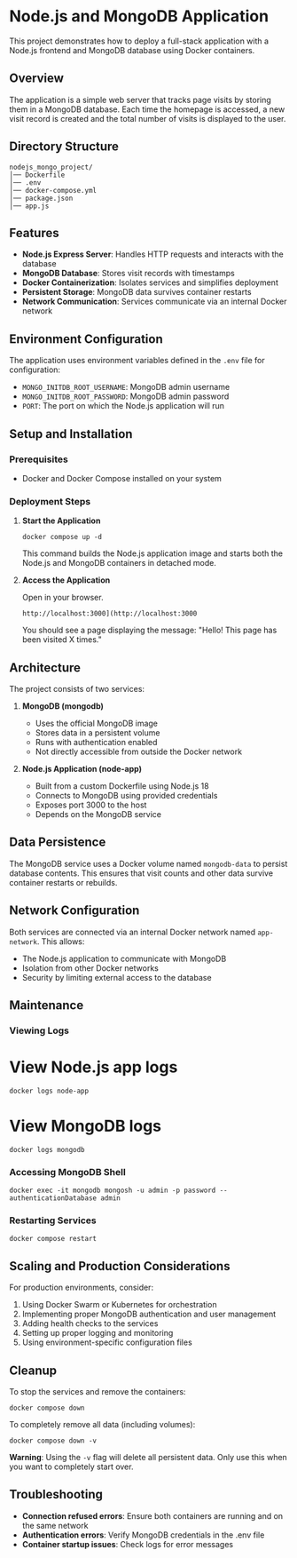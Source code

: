 # Node.js and MongoDB Application

This project demonstrates how to deploy a full-stack application with a Node.js frontend and MongoDB database using Docker containers.
## Overview
The application is a simple web server that tracks page visits by storing them in a MongoDB database. Each time the homepage is accessed, a new visit record is created and the total number of visits is displayed to the user.

## Directory Structure

```
nodejs_mongo_project/
│── Dockerfile
│── .env
│── docker-compose.yml
│── package.json
│── app.js
```

## Features
- **Node.js Express Server**: Handles HTTP requests and interacts with the database
- **MongoDB Database**: Stores visit records with timestamps
- **Docker Containerization**: Isolates services and simplifies deployment
- **Persistent Storage**: MongoDB data survives container restarts
- **Network Communication**: Services communicate via an internal Docker network

## Environment Configuration

The application uses environment variables defined in the `.env` file for configuration:

- `MONGO_INITDB_ROOT_USERNAME`: MongoDB admin username
- `MONGO_INITDB_ROOT_PASSWORD`: MongoDB admin password
- `PORT`: The port on which the Node.js application will run

## Setup and Installation

### Prerequisites

- Docker and Docker Compose installed on your system

### Deployment Steps

1. **Start the Application**

   ```
   docker compose up -d
   ```

   This command builds the Node.js application image and starts both the Node.js and MongoDB containers in detached mode.

2. **Access the Application**

   Open  in your browser.
    ```
   http://localhost:3000](http://localhost:3000
   ```
   You should see a page displaying the message: "Hello! This page has been visited X times."

## Architecture

The project consists of two services:

1. **MongoDB (mongodb)**
   - Uses the official MongoDB image
   - Stores data in a persistent volume
   - Runs with authentication enabled
   - Not directly accessible from outside the Docker network

2. **Node.js Application (node-app)**
   - Built from a custom Dockerfile using Node.js 18
   - Connects to MongoDB using provided credentials
   - Exposes port 3000 to the host
   - Depends on the MongoDB service

## Data Persistence

The MongoDB service uses a Docker volume named `mongodb-data` to persist database contents. This ensures that visit counts and other data survive container restarts or rebuilds.

## Network Configuration

Both services are connected via an internal Docker network named `app-network`. This allows:
- The Node.js application to communicate with MongoDB
- Isolation from other Docker networks
- Security by limiting external access to the database

## Maintenance

### Viewing Logs

# View Node.js app logs
```
docker logs node-app
```

# View MongoDB logs
```
docker logs mongodb
```

### Accessing MongoDB Shell
```
docker exec -it mongodb mongosh -u admin -p password --authenticationDatabase admin
```

### Restarting Services
```
docker compose restart
```

## Scaling and Production Considerations

For production environments, consider:

1. Using Docker Swarm or Kubernetes for orchestration
2. Implementing proper MongoDB authentication and user management
3. Adding health checks to the services
4. Setting up proper logging and monitoring
5. Using environment-specific configuration files

## Cleanup

To stop the services and remove the containers:
```
docker compose down
```

To completely remove all data (including volumes):
```
docker compose down -v
```

**Warning**: Using the `-v` flag will delete all persistent data. Only use this when you want to completely start over.

## Troubleshooting

- **Connection refused errors**: Ensure both containers are running and on the same network
- **Authentication errors**: Verify MongoDB credentials in the .env file
- **Container startup issues**: Check logs for error messages

